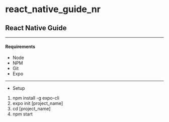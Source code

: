 # react_native_guide_nr

## React Native Guide

--------------------------

#### Requirements

- Node 
- NPM
- Git
- Expo

--------------------------

- Setup

1. npm install -g expo-cli
2. expo init [project_name]
3. cd [project_name]
4. npm start


